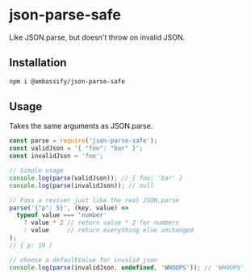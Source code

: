 # json-parse-safe
Like JSON.parse, but doesn't throw on invalid JSON.

## Installation
```sh
npm i @ambassify/json-parse-safe
```

## Usage

Takes the same arguments as JSON.parse.

```js
const parse = require('json-parse-safe');
const validJson = '{ "foo": "bar" }';
const invalidJson = 'foo';

// Simple usage
console.log(parse(validJson)); // { foo: 'bar' }
console.log(parse(invalidJson)); // null

// Pass a reviver just like the real JSON.parse
parse('{"p": 5}', (key, value) =>
  typeof value === 'number'
    ? value * 2 // return value * 2 for numbers
    : value     // return everything else unchanged
);
// { p: 10 }

// choose a defaultValue for invalid json
console.log(parse(invalidJson, undefined, 'WHOOPS')); // 'WHOOPS'

```

